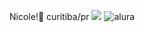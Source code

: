 Nicole!🌼
curitiba/pr
![](https://media.tenor.com/xxPgBuwmddQAAAAi/cat.gif)
![alura](www.alura.com.br)
